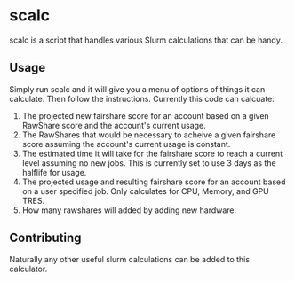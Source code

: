 # scalc

scalc is a script that handles various Slurm calculations that can be handy.

## Usage

Simply run scalc and it will give you a menu of options of things it can calculate.  Then follow the instructions.  Currently this code can calcuate:

1. The projected new fairshare score for an account based on a given RawShare score and the account's current usage.
2. The RawShares that would be necessary to acheive a given fairshare score assuming the account's current usage is constant.
3. The estimated time it will take for the fairshare score to reach a current level assuming no new jobs.  This is currently set to use 3 days as the halflife for usage.
4. The projected usage and resulting fairshare score for an account based on a user specified job. Only calculates for CPU, Memory, and GPU TRES.
5. How many rawshares will added by adding new hardware.

## Contributing

Naturally any other useful slurm calculations can be added to this calculator.
